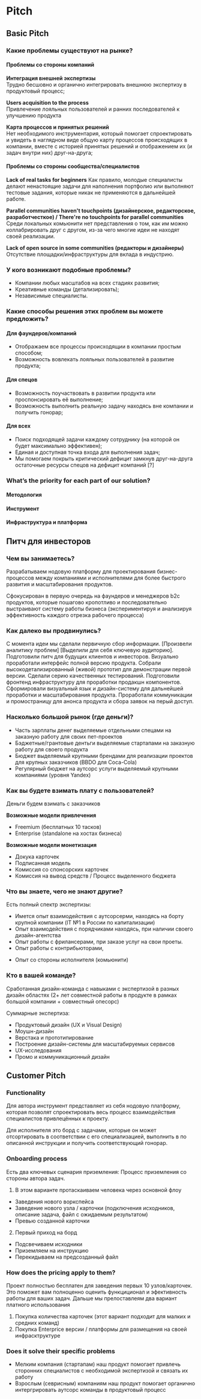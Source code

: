 # Pitch

## Basic Pitch

### Какие проблемы существуют на рынке?

#### Проблемы со стороны компаний
**Интеграция внешней экспертизы**  
Трудно бесшовно и органично интегрировать внешнюю экспертизу в продуктовый процесс;

**Users acquisition to the process**  
Привлечение лояльных пользователей и ранних последователей к улучшению продукта

**Карта процессов и принятых решений**  
Нет необходимого инструментария, который помогает спроектировать и увидеть в наглядном виде общую карту процессов происходящих в компании, вместе с историей принятых решений и отображением их (и задач внутри них) друг-на-друга;

#### Проблемы со стороны сообщества/специалистов
**Lack of real tasks for beginners**
Как правило, молодые специалисты делают ненастоящие задачи для наполнения портфолио или выполняют тестовые задания, которые никак не применяются в дальнейшей работе.

**Parallel communities haven't touchpoints (дизайнерское, редакторское, разработчесткое) / There're no touchpoints for parallel communities**  
Среди локальных комьюнити нет представления о том, как им можно коллабрировать друг с другом, из-за чего многие идеи не находят своей реализации.

**Lack of open source in some communities (редакторы и дизайнеры)**  
Отсутствие площадки/инфраструктуры для вклада в индустрию.


### У кого возникают подобные проблемы?
- Компании любых масштабов на всех стадиях развития;
- Креативные команды (детализировать);
- Независимые специалисты.


### Какие способы решения этих проблем вы можете предложить?

#### Для фаундеров/компаний
- Отображаем все процессы происходящии в компании простым способом;
- Возможность вовлекать лояльных пользователей в развитие продукта;

#### Для спецов
- Возможность поучаствовать в развитии продукта или проспонсировать её выполнение;
- Возможность выполнить реальную задачу находясь вне компании и получить гонорар;

#### Для всех
- Поиск подходящей задачи каждому сотруднику (на которой он будет максимально эффективен);
- Единая и доступная точка входа для выполнения задач;
- Мы помогаем покрыть критический дефицит замкнув друг-на-друга остаточные ресурсы спецов на дефицит компаний [?]


### What’s the priority for each part of our solution?

#### Методология

#### Инструмент

#### Инфраструктура и платформа




## Питч для инвесторов
### Чем вы занимаетесь?
Разрабатываем нодовую платформу для проектирования бизнес-процессов между компаниями и исполнителями для более быстрого развития и масштабирования продуктов.

Сфокусирован в первую очередь на фаундеров и менеджеров b2c продуктов, которые пошагово кропотливо и последовательно выстраивают систему работы бизнеса (экспериментируя и анализируя эффективность каждого отрезка рабочего процесса)

### Как далеко вы продвинулись?
С момента идеи мы сделали первичную сбор информации. [Произвели аналитику проблем] [Выделили для себя ключевую аудиторию]. Подготовили питч для будущих клиентов и инвесторов. Визуально проработали интерфейс полной версию продукта. Собрали высокодетализированный (живой) прототип для демонстрации первой версии. Сделали серию качественных тестирований. Подготовили фронтенд инфраструктуру для проработки продакшн компонентов. Сформировали визуальный язык и дизайн-систему для дальнейшей проработки и масштабирования продукта. Проработали коммуникации и промостраницу для анонса продукта и сбора заявок на перый доступ.


### Насколько большой рынок (где деньги)?
- Часть зарплаты денег выделяемые отдельными спецами на заказную работу для своих пет-проектов
- Бэджетные/грантовые дентьги выделяемые стартапами на заказную работу для своего продукта
- Бюджет выделяемый крупными брендами для реализации проектов для крупных заказчиков (BBDO для Coca-Cola)
- Регулярный бюджет на аутсорс услуги выделяемый крупными компаниями (уровня Yandex)

### Как вы будете взимать плату с пользователей?
Деньги будем взимать с заказчиков

**Возможные модели привлечения**
- Freemium (бесплатных 10 тасков)
- Enterprise (standalone на хостах бизнеса)

**Возможные модели монетизация**
- Докука карточек
- Подписанная модель
- Комиссия со спонсорских карточек
- Комиссия на вывод средств / Процесс выделенного бюджета

### Что вы знаете, чего не знают другие?
Есть полный спектр экспертизы:
- Имется опыт взаимодействия с аутсорсерми, находясь на борту крупной компании (IT №1 в России по капитализации)
- Опыт взаимодействия с порядчиками находясь, при наличии своего дизайн-агентства
- Опыт работы с фрилансерами, при заказе услуг на свои проеты.
- Опыт работы с контрибьюторами, 

+ Опыт со стороны исполнителя (комьюнити)

### Кто в вашей команде?
Сработанная дизайн-команда c навыками с экспертизой в разных дизайн областях (2+ лет совместной работы в продукте в рамках большой компании + совместный опесорс)

Суммарные экспертиза:
- Продуктовый дизайн (UX и Visual Design)
- Моушн-дизайн
- Верстака и прототипирование
- Построение дизайн-системы для масштабируемых сервисов
- UX-исследования
- Промо и коммуникационный дизайн



## Customer Pitch

### Functionality
Для автора инструмент представляет из себя нодовую платформу, которая позволят спроектировать весь процесс взаимодействия специалистов привлецённых к проекту.

Для исполнителя это борд с задачами, которые он может отсортировать в соответствии с его специализацией, выполнить в по описанной инструкции и получить соответствующий гонорар.

### Onboarding process
Есть два ключевых сценария приземления:
Процесс приземления со стороны автора задач. 
1. В этом варианте протаскаиваем человека через основной флоу
- Заведения нового воркспейса
- Заведение нового узла / карточки (подключения исходников, описание задача, файл с ожидаемым результатом)
- Превью созданной карточки

2. Первый приход на борд
- Подсвечиваем исходники
- Приземляем на инструкцию
- Перекидываем на предсозданный файл


### How does the pricing apply to them?
Проект полностью бесплатен для заведения первых 10 узлов/карточек. Это поможет вам полноценно оценить функциционал и эфективность работы для ваших задач. Дальше мы прелоставлеям два вариант платного использования
1. Покупка количества карточек (этот вариант подходит для малких и средних команд)
2. Покупка Enterprice версии / платформы для размещения на своей инфрасктруктуре

### Does it solve their specific problems
- Мелким компания (стартапам) наш продукт помогает привлечь сторонних специалистов с необходимой экспертизой и связать их работу
- Взрослым (севрисным) компаниям наш продукт помогает органично интергрировать аутсорс команды в продуктовый процесс

